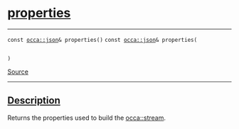 
<h1 id="properties">
 <a href="#/api/stream/properties" class="anchor">
   <span>properties</span>
  </a>
</h1>

<div class="signature">

<hr>

  <div class="definition-container">
    <div class="definition">
      <code class="desktop-only"><span class="token keyword">const</span> <a href="#/api/json/">occa::json</a>& properties()</code>
      <code class="mobile-only"><span class="token keyword">const</span> <a href="#/api/json/">occa::json</a>& properties(
    
)</code>
      <div class="flex-spacing"></div>
      <a href="https://github.com/libocca/occa/blob/58bd0f1e/include/occa/core/stream.hpp#L101" target="_blank">Source</a>
    </div>
    
  </div>

  <hr>
</div>


<h2 id="description">
 <a href="#/api/stream/properties?id=description" class="anchor">
   <span>Description</span>
  </a>
</h2>

Returns the properties used to build the [occa::stream](/api/stream/).
